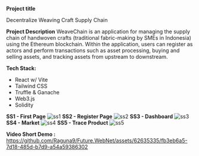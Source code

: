 **Project title**

Decentralize Weaving Craft Supply Chain

**Project Description**
WeaveChain is an application for managing the supply chain of handwoven crafts (traditional fabric-making by SMEs in Indonesia) using the Ethereum blockchain. Within the application, users can register as actors and perform transactions such as asset processing, buying and selling assets, and tracking assets from upstream to downstream.

**Tech Stack:**
- React w/ Vite
- Tailwind CSS
- Truffle & Ganache
- Web3.js
- Solidity

**SS1 - First Page**
![ss1](https://github.com/Raguna9/Future.WebNet/assets/62635335/518cca00-6d6d-4528-bbd7-600c107fbef6)
**SS2 - Register Page**
![ss2](https://github.com/Raguna9/Future.WebNet/assets/62635335/bd607f6f-037c-449e-a2a9-07439997e715)
**SS3 - Dashboard**
![ss3](https://github.com/Raguna9/Future.WebNet/assets/62635335/00450f57-118e-4e99-af42-7d0269977aca)
**SS4 - Market**
![ss4](https://github.com/Raguna9/Future.WebNet/assets/62635335/dd63047c-2def-4820-93a3-c55ad7b7382d)
**SS5 - Trace Product**
![ss5](https://github.com/Raguna9/Future.WebNet/assets/62635335/a9650ff5-d376-42f4-81cd-7d49e7f20dcc)

**Video Short Demo :**
https://github.com/Raguna9/Future.WebNet/assets/62635335/fb3eb6a5-7d18-485d-b7d9-a54a59386302


